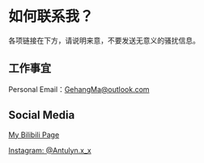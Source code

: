 # 如何联系我？

各项链接在下方，请说明来意，不要发送无意义的骚扰信息。

## 工作事宜

Personal Email：GehangMa@outlook.com

## Social Media

[My Bilibili Page](https://space.bilibili.com/317734902/)

[Instagram: @Antulyn.x_x](https://www.instagram.com/antulyn.x_x/)


